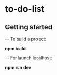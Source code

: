 # to-do-list

## Getting started

-- To build a project:

**npm build**

-- For launch localhost:

**npm run dev**
